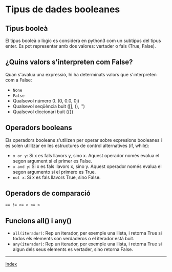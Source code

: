 # Tipus de dades booleanes

## Tipus booleà

El tipus booleà o lògic es considera en python3 com un subtipus del tipus enter. Es pot representar amb dos valores: vertader o fals (True, False).

## ¿Quins valors s'interpreten com False?

Quan s'avalua una expressió, hi ha determinats valors que s'interpreten com a False:

* `None`
* `False`
* Qualsevol número 0. (0, 0.0, 0j)
* Qualsevol seqüència buit ([], (), '')
* Qualsevol diccionari buit ({})

## Operadors booleans

Els operadors booleans s'utilizen per operar sobre expresions booleanes i es solen utilitzar en les estructures de control alternatives (if, while):

* `x or y`: Si x es fals llavors y, sino x. Aquest operador només evalua el segon argument si el primer es False.
* `x and y`: Si x es fals llavors x, sino y. Aquest operador només evalua el segon argumento si el primero es True.
* `not x`: Si x es fals llavors True, sino False.

## Operadors de comparació

`== != >= > <= <`

## Funcions all() i any()

* `all(iterador)`: Rep un iterador, per exemple una llista, i retorna True si todos els elements son verdaderos o el iterador está buit. 
* `any(iterador)`: Rep un iterador, per exemple una llista, i retorna True si algun dels seus elements es vertader, sino retorna False.

***
[Index](../../../README.md)
